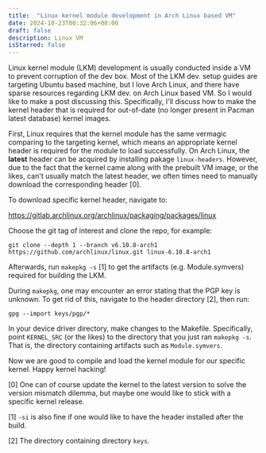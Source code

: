```yaml
---
title:  "Linux kernel module development in Arch Linux based VM"
date: 2024-10-23T00:32:06+08:00
draft: false
description: Linux VM
isStarred: false
---
```


Linux kernel module (LKM) development is usually conducted inside a VM to prevent corruption of the dev box. Most of the LKM dev. setup guides are targeting Ubuntu based machine, but I love Arch Linux, and there have sparse resources regarding LKM dev. on Arch Linux based VM. So I would like to make a post discussing this. Specifically, I'll discuss how to make the kernel header that is required for out-of-date (no longer present in Pacman latest database) kernel images.

First, Linux requires that the kernel module has the same vermagic comparing to the targeting kernel, which means an appropriate kernel header is required for the module to load successfully. On Arch Linux, the **latest** header can be acquired by installing pakage `linux-headers`. However, due to the fact that the kernel came along with the prebuilt VM image, or the likes, can't usually match the latest header, we often times need to manually download the corresponding header [0].

To download specific kernel header, navigate to:

https://gitlab.archlinux.org/archlinux/packaging/packages/linux

Choose the git tag of interest and clone the repo, for example:
```
git clone --depth 1 --branch v6.10.8-arch1 https://github.com/archlinux/linux.git linux-6.10.8-arch1
```

Afterwards, run `makepkg -s` [1] to get the artifacts (e.g. Module.symvers) required for building the LKM.

During `makepkg`, one may encounter an error stating that the PGP key is unknown. To get rid of this, navigate to the header directory [2], then run:
```
gpg --import keys/pgp/*
```

In your device driver directory, make changes to the Makefile. Specifically, point `KERNEL_SRC` (or the likes) to the directory that you just ran `makepkg -s`. That is, the directory containing artifacts such as `Module.symvers`.

Now we are good to compile and load the kernel module for our specific kernel. Happy kernel hacking!

[0] One can of course update the kernel to the latest version to solve the version mismatch dilemma, but maybe one would like to stick with a specific kernel release.

[1] `-si` is also fine if one would like to have the header installed after the build.

[2] The directory containing directory `keys`.
